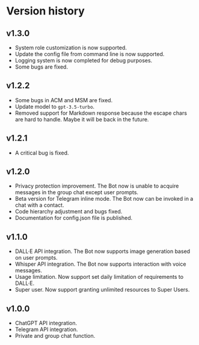 # Version history

## v1.3.0

- System role customization is now supported.
- Update the config file from command line is now supported.
- Logging system is now completed for debug purposes.
- Some bugs are fixed.

## v1.2.2

- Some bugs in ACM and MSM are fixed.
- Update model to `gpt-3.5-turbo`.
- Removed support for Markdown response because the escape chars are hard to handle. Maybe it will be back in the future.

## v1.2.1

- A critical bug is fixed.

## v1.2.0

- Privacy protection improvement. The Bot now is unable to acquire messages in the group chat except user prompts.
- Beta version for Telegram inline mode. The Bot now can be invoked in a chat with a contact.
- Code hierarchy adjustment and bugs fixed.
- Documentation for config.json file is published.

## v1.1.0

- DALL·E API integration. The Bot now supports image generation based on user prompts.
- Whisper API integration. The Bot now supports interaction with voice messages.
- Usage limitation. Now support set daily limitation of requirements to DALL·E.
- Super user. Now support granting unlimited resources to Super Users.

## v1.0.0

- ChatGPT API integration.
- Telegram API integration.
- Private and group chat function.
